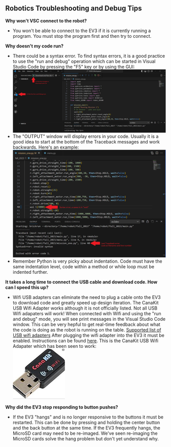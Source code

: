 
<H2>Robotics Troubleshooting and Debug Tips</H2>

**Why won't VSC connect to the robot?**
* You won't be able to connect to the EV3 if it is currently running a program.  You must stop the program first and then try to connect.

**Why doesn't my code run?**
* There could be a syntax error.  To find syntax errors, it is a good practice to use the "run and debug" operation which can be started in Visual Studio Code by pressing the "F5" key or by using the GUI:
<img src="run_and_debug.JPG"></img>
* The "OUTPUT" window will display errors in your code.  Usually it is a good idea to start at the bottom of the Traceback messages and work backwards.  Here's an example:
<img src="syntax_error.JPG"></img>
* Remember Python is very picky about indentation.  Code must have the same indentation level, code within a method or while loop must be indented further.

**It takes a long time to connect the USB cable and download code.  How can I speed this up?**
* Wifi USB adapters can eliminate the need to plug a cable onto the EV3 to download code and greatly speed up design iteration.  The CanaKit USB Wifi Adapter works although it is not officially listed.  Not all USB Wifi adapaters will work!  When connected with Wifi and using the "run and debug" mode, you will see print messages in the Visual Studio Code window.  This can be very hepful to get real-time feedback about what the code is doing as the robot is running on the table. [Supported list of USB wifi adapters](https://www.ev3dev.org/docs/networking/)  After plugging the wifi adapter into the EV3 it must be enabled.  Instructions can be found [here](../howto/index.md). This is the CanaKit USB Wifi Adapater which has been seen to work:   
<img src="canakit_usb_wifi.JPG"> </img>

**Why did the EV3 stop responding to button pushes?**
* If the EV3 "hangs" and is no longer responsive to the buttons it must be restarted.  This can be done by pressing and holding the center button and the back button at the same time.  If the EV3 frequently hangs, the MicroSD card may need to be re-imaged.  We've seen re-imaging the MicroSD cards solve the hang problem but don't yet understand why.
